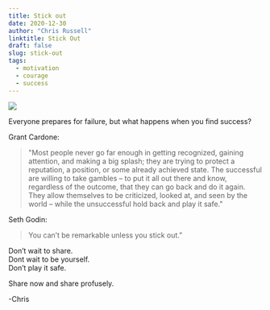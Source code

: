 ```yaml
---
title: Stick out
date: 2020-12-30
author: "Chris Russell"
linktitle: Stick Out
draft: false
slug: stick-out
tags:
  - motivation
  - courage
  - success
---
```


![](/img/jeremy-bishop-vGjGvtSfys4-unsplash.jpg)

Everyone prepares for failure, but what happens when you find success?  

Grant Cardone:
>"Most people never go far enough in getting recognized, gaining attention, and making a big splash; they are trying to protect a reputation, a position, or some already achieved state. The successful are willing to take gambles – to put it all out there and know, regardless of the outcome, that they can go back and do it again. They allow themselves to be criticized, looked at, and seen by the world – while the unsuccessful hold back and play it safe."  



Seth Godin:
>You can’t be remarkable unless you stick out.”  

Don’t wait to share.  
Dont wait to be yourself.  
Don’t play it safe.  
  
Share now and share profusely. 

-Chris
